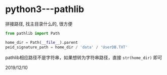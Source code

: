 # python3---pathlib

拼接路径, 找主目录什么的, 很方便  

```python
from pathlib import Path

home_dir = Path(__file__).parent
peid_signature_path = home_dir / 'data' / 'UserDB.TXT'
```

pathlib相应路径不是字符串，如果想转为字符串路径，直接 `str(home_dir)` 即可  


2019/12/10  

